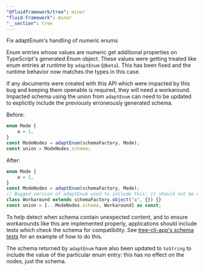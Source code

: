 ```yaml
---
"@fluidframework/tree": minor
"fluid-framework": minor
"__section": tree
---
```

Fix adaptEnum's handling of numeric enums

Enum entries whose values are numeric get additional properties on TypeScript's generated Enum object.
These values were getting treated like enum entries at runtime by `adaptEnum` (`@beta`).
This has been fixed and the runtime behavior now matches the types in this case.

If any documents were created with this API which were impacted by this bug and keeping them openable is required, they will need a workaround.
Impacted schema using the union from `adaptEnum` can need to be updated to explicitly include the previously erroneously generated schema.

Before:
```typescript
enum Mode {
	a = 1,
}
const ModeNodes = adaptEnum(schemaFactory, Mode);
const union = ModeNodes.schema;
```

After:
```typescript
enum Mode {
	a = 1,
}
const ModeNodes = adaptEnum(schemaFactory, Mode);
// Bugged version of adaptEnum used to include this: it should not be used but must be included in the schema for legacy document compatibility.
class Workaround extends schemaFactory.object("a", {}) {}
const union = [...ModeNodes.schema, Workaround] as const;
```

To help detect when schema contain unexpected content, and to ensure workarounds like this are implemented properly, applications should include tests which check the schema for compatibility.
See [tree-cli-app's schema tests](https://github.com/microsoft/FluidFramework/blob/main/examples/apps/tree-cli-app/src/test/schema.spec.ts) for an example of how to do this.

The schema returned by `adaptEnum` have also been updated to `toString` to include the value of the particular enum entry: this has no effect on the nodes, just the schema.
